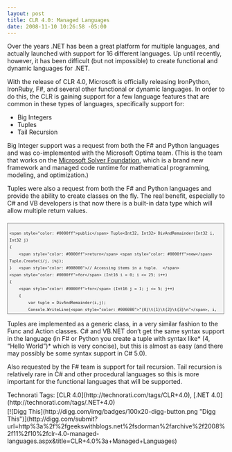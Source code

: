 ```yaml
---
layout: post
title: CLR 4.0: Managed Languages
date: 2008-11-10 10:26:58 -05:00
---
```


Over the years .NET has been a great platform for multiple languages, and actually launched with support for 16 different languages. Up until recently, however, it has been difficult (but not impossible) to create functional and dynamic languages for .NET.

With the release of CLR 4.0, Microsoft is officially releasing IronPython, IronRuby, F#, and several other functional or dynamic languages. In order to do this, the CLR is gaining support for a few language features that are common in these types of languages, specifically support for:

*   Big Integers
*   Tuples
*   Tail Recursion  

Big Integer support was a request from both the F# and Python languages and was co-implemented with the Microsoft Optima team. (This is the team that works on the [Microsoft Solver Foundation](http://code.msdn.microsoft.com/solverfoundation), which is a brand new framework and managed code runtime for mathematical programming, modeling, and optimization.)

Tuples were also a request from both the F# and Python languages and provide the ability to create classes on the fly. The real benefit, especially to C# and VB developers is that now there is a built-in data type which will allow multiple return values.
  <div style="border-bottom: gray 1px solid; border-left: gray 1px solid; padding-bottom: 4px; line-height: 12pt; background-color: #f4f4f4; margin: 20px 0px 10px; padding-left: 4px; width: 97.5%; padding-right: 4px; font-family: consolas, 'Courier New', courier, monospace; max-height: 200px; font-size: 8pt; overflow: auto; border-top: gray 1px solid; cursor: text; border-right: gray 1px solid; padding-top: 4px">   

```
<span style="color: #0000ff">public</span> Tuple<Int32, Int32> DivAndRemainder(Int32 i, Int32 j) 
{
    <span style="color: #0000ff">return</span> <span style="color: #0000ff">new</span> Tuple.Create(i/j, i%j);
}   <span style="color: #008000">// Accessing items in a tuple.  </span>
<span style="color: #0000ff">for</span> (Int16 i = 0; i <= 25; i++)
{
    <span style="color: #0000ff">for</span> (Int16 j = 1; j <= 5; j++) 
    {
        var tuple = DivAndRemainder(i,j);
        Console.WriteLine(<span style="color: #006080">"{0}\t{1}\t{2}\t{3}\n"</span>, i, j, tuple.item1, tuple.item2);
    }
}
```

</div>



Tuples are implemented as a generic class, in a very similar fashion to the Func<T> and Action<T> classes. C# and VB.NET don’t get the same syntax support in the language (in F# or Python you create a tuple with syntax like* (4, “Hello World”)* which is very concise), but this is almost as easy (and there may possibly be some syntax support in C# 5.0).

Also requested by the F# team is support for tail recursion. Tail recursion is relatively rare in C# and other procedural languages so this is more important for the functional languages that will be supported.


<div style="padding-bottom: 0px; margin: 0px; padding-left: 0px; padding-right: 0px; display: inline; float: none; padding-top: 0px" id="scid:0767317B-992E-4b12-91E0-4F059A8CECA8:230fdb99-c77e-4634-be27-39ac149faad2" class="wlWriterSmartContent">Technorati Tags: [CLR 4.0](http://technorati.com/tags/CLR+4.0), [.NET 4.0](http://technorati.com/tags/.NET+4.0)</div><div class="wlWriterHeaderFooter" style="text-align:left; margin:0px; padding:4px 0px 4px 0px;">[![Digg This](http://digg.com/img/badges/100x20-digg-button.png "Digg This")](http://digg.com/submit?url=http%3a%2f%2fgeekswithblogs.net%2fsdorman%2farchive%2f2008%2f11%2f10%2fclr-4.0-managed-languages.aspx&title=CLR+4.0%3a+Managed+Languages)</div>
